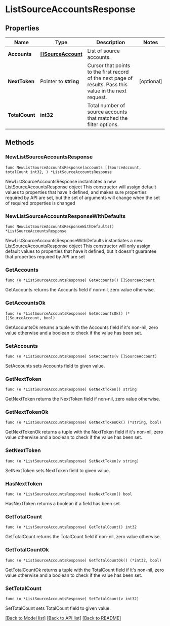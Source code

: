 # ListSourceAccountsResponse

## Properties

Name | Type | Description | Notes
------------ | ------------- | ------------- | -------------
**Accounts** | [**[]SourceAccount**](SourceAccount.md) | List of source accounts. | 
**NextToken** | Pointer to **string** | Cursor that points to the first record of the next page of results. Pass this value in the next request.  | [optional] 
**TotalCount** | **int32** | Total number of source accounts that matched the filter options. | 

## Methods

### NewListSourceAccountsResponse

`func NewListSourceAccountsResponse(accounts []SourceAccount, totalCount int32, ) *ListSourceAccountsResponse`

NewListSourceAccountsResponse instantiates a new ListSourceAccountsResponse object
This constructor will assign default values to properties that have it defined,
and makes sure properties required by API are set, but the set of arguments
will change when the set of required properties is changed

### NewListSourceAccountsResponseWithDefaults

`func NewListSourceAccountsResponseWithDefaults() *ListSourceAccountsResponse`

NewListSourceAccountsResponseWithDefaults instantiates a new ListSourceAccountsResponse object
This constructor will only assign default values to properties that have it defined,
but it doesn't guarantee that properties required by API are set

### GetAccounts

`func (o *ListSourceAccountsResponse) GetAccounts() []SourceAccount`

GetAccounts returns the Accounts field if non-nil, zero value otherwise.

### GetAccountsOk

`func (o *ListSourceAccountsResponse) GetAccountsOk() (*[]SourceAccount, bool)`

GetAccountsOk returns a tuple with the Accounts field if it's non-nil, zero value otherwise
and a boolean to check if the value has been set.

### SetAccounts

`func (o *ListSourceAccountsResponse) SetAccounts(v []SourceAccount)`

SetAccounts sets Accounts field to given value.


### GetNextToken

`func (o *ListSourceAccountsResponse) GetNextToken() string`

GetNextToken returns the NextToken field if non-nil, zero value otherwise.

### GetNextTokenOk

`func (o *ListSourceAccountsResponse) GetNextTokenOk() (*string, bool)`

GetNextTokenOk returns a tuple with the NextToken field if it's non-nil, zero value otherwise
and a boolean to check if the value has been set.

### SetNextToken

`func (o *ListSourceAccountsResponse) SetNextToken(v string)`

SetNextToken sets NextToken field to given value.

### HasNextToken

`func (o *ListSourceAccountsResponse) HasNextToken() bool`

HasNextToken returns a boolean if a field has been set.

### GetTotalCount

`func (o *ListSourceAccountsResponse) GetTotalCount() int32`

GetTotalCount returns the TotalCount field if non-nil, zero value otherwise.

### GetTotalCountOk

`func (o *ListSourceAccountsResponse) GetTotalCountOk() (*int32, bool)`

GetTotalCountOk returns a tuple with the TotalCount field if it's non-nil, zero value otherwise
and a boolean to check if the value has been set.

### SetTotalCount

`func (o *ListSourceAccountsResponse) SetTotalCount(v int32)`

SetTotalCount sets TotalCount field to given value.



[[Back to Model list]](../README.md#documentation-for-models) [[Back to API list]](../README.md#documentation-for-api-endpoints) [[Back to README]](../README.md)


